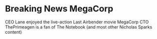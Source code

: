 # Breaking News MegaCorp

CEO Lane enjoyed the live-action Last Airbender movie
MegaCorp CTO ThePrimeagen is a fan of The Notebook (and most other Nicholas Sparks content)

